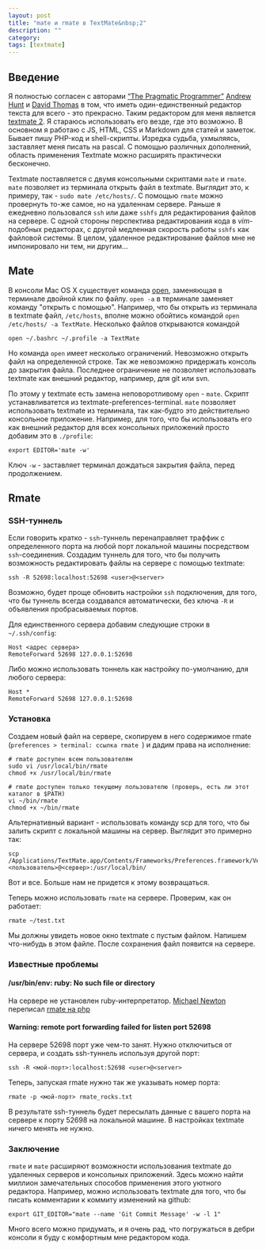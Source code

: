 ```yaml
---
layout: post
title: "mate и rmate в TextMate&nbsp;2"
description: ""
category: 
tags: [textmate]
---
```

 
## Введение

Я полностью согласен с авторами [“The Pragmatic Programmer”][0] [Andrew Hunt][1]
и [David Thomas][2] в том, что иметь один-единственный редактор текста для 
всего - это прекрасно. Таким редактором для меня является [textmate 2][3]. 
Я стараюсь использовать его везде, где это возможно. В основном я работаю 
с JS, HTML, CSS и Markdown для статей и заметок. Бывает пишу PHP-код и
shell-скрипты. Изредка судьба, ухмыляясь, заставляет меня писать на pascal.
С помощью различных дополнений, область применения Textmate можно расширять
практически бесконечно.

Textmate поставляется с двумя консольными скриптами `mate` и `rmate`. `mate`
позволяет из терминала открыть файл в textmate. Выглядит это, к примеру,
так - `sudo mate /etc/hosts/`. С помощью `rmate` можно провернуть то-же самое,
но на удаленнам сервере. Раньше я ежедневно пользовался `ssh` или даже `sshfs`
для редактирования файлов на сервере. С одной стороны перспектива редактирования
кода в *vim*-подобных редакторах, с другой медленная скорость работы `sshfs`
как файловой системы. В целом, удаленное редактирование файлов мне
не импонировало ни тем, ни другим...


## Mate

В консоли Mac OS X существует команда [open][4], заменяющая в терминале двойной
клик по файлу. `open -a` в терминале заменяет команду "открыть с помощью".
Например, что бы открыть из терминала в textmate файл, `/etc/hosts`, вполне
можно обойтись командой `open /etc/hosts/ -a TextMate`. Несколько файлов
открываются командой 

    open ~/.bashrc ~/.profile -a TextMate

Но команда `open` имеет несколько ограничений. Невозможно открыть файл
на определенной строке. Так же невозможно придержать консоль до закрытия файла.
Последнее ограничение не позволяет использовать textmate как внешний редактор,
например, для git или svn. 

По этому у textmate есть замена неповоротливому `open` - `mate`. Скрипт
устанавливатется из textmate-preferences-terminal. `mate` позволяет использовать
textmate из терминала, так как-будто это действительно консольное приложение.
Например, для того, что бы использовать его как внешний редактор для всех
консольных приложений просто добавим это в `./profile`:

    export EDITOR='mate -w'
	
Ключ `-w` - заставляет терминал дождаться закрытия файла, перед продолжением.


## Rmate

### SSH-туннель ###

Если говорить кратко - `ssh`-туннель перенаправляет траффик с определенного
порта на любой порт локальной машины посредством `ssh`-соединения. Создадим
туннель для того, что бы получить возможность редактировать файлы на сервере
с помощью textmate:

    ssh -R 52698:localhost:52698 <user>@<server>
	
Возможно, будет проще обновить настройки `ssh` подключения, для того, что бы
туннель всегда создавался автоматически, без ключа `-R` и объявления
пробрасываемых портов.

Для единственного сервера добавим следующие строки в `~/.ssh/config`:

    Host <адрес сервера>
    RemoteForward 52698 127.0.0.1:52698

Либо можно использовать тоннель как настройку по-умолчанию, для любого сервера:  

    Host *
    RemoteForward 52698 127.0.0.1:52698


### Установка ###

Создаем новый файл на сервере, скопируем в него содержимое rmate 
(`preferences > terminal: ссылка rmate `) и дадим права на исполнение:

    # rmate доступен всем пользователям
    sudo vi /usr/local/bin/rmate
    chmod +x /usr/local/bin/rmate

    # rmate доступен только текущему пользователю (проверь, есть ли этот каталог в $PATH)
    vi ~/bin/rmate
    chmod +x ~/bin/rmate

Альтернативный вариант - использовать команду scp для того, что бы залить скрипт
с локальной машины на сервер. Выглядит это примерно так: 

    scp /Applications/TextMate.app/Contents/Frameworks/Preferences.framework/Versions/A/Resources/rmate <пользователь>@<сервер>:/usr/local/bin/

Вот и все. Больше нам не придется к этому возвращаться.

Теперь можно использовать `rmate` на сервере. Проверим, как он работает:

    rmate ~/test.txt

Мы должны увидеть новое окно textmate с пустым файлом. Напишем что-нибудь
в этом файле. После сохранения файл появится на сервере.


### Известные проблемы ###

#### /usr/bin/env: ruby: No such file or directory ####

На сервере не установлен ruby-интерпретатор. [Michael Newton][5] переписал 
[rmate на php][6]


#### Warning: remote port forwarding failed for listen port 52698 ####

На сервере 52698 порт уже чем-то занят. Нужно отключиться от сервера, и создать
ssh-туннель используя другой порт:

    ssh -R <мой-порт>:localhost:52698 <user>@<server>

Теперь, запуская rmate нужно так же указывать номер порта:

    rmate -p <мой-порт> rmate_rocks.txt

В результате ssh-туннель будет пересылать данные с вашего порта на сервере
к порту 52698 на локальной машине. В настройках textmate ничего менять не нужно.

### Заключение ###

`rmate` и `mate` расширяют возможности использования textmate до удаленных
серверов и консольных приложений. Здесь можно найти миллион замечательных
способов применения этого уютного редактора. Например, можно использовать
textmate для того, что бы писать комментарии к коммиту изменений на github:

    export GIT_EDITOR="mate --name 'Git Commit Message' -w -l 1"

Много всего можно придумать, и я очень рад, что погружаться в дебри консоли
я буду с комфортным мне редактором кода.


[0]: http://www.amazon.com/The-Pragmatic-Programmer-Journeyman-Master/dp/020161622X
[1]: http://andy.pragprog.com/
[2]: http://pragdave.pragprog.com/
[3]: http://blog.macromates.com/2011/textmate-2-0-alpha/
[4]: https://developer.apple.com/library/mac/#documentation/Darwin/Reference/ManPages/man1/open.1.html
[5]: http://mike.eire.ca/
[6]: http://pastebin.com/GcSXtTW2